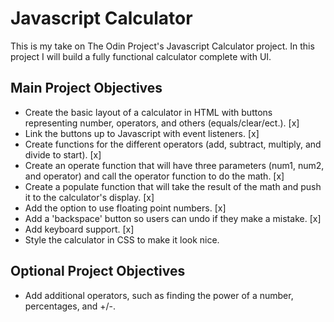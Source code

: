# Javascript Calculator

This is my take on The Odin Project's Javascript Calculator project. In this project I will build a 
fully functional calculator complete with UI.

## Main Project Objectives

- Create the basic layout of a calculator in HTML with buttons representing number, operators, and others (equals/clear/ect.). [x]
- Link the buttons up to Javascript with event listeners. [x]
- Create functions for the different operators (add, subtract, multiply, and divide to start). [x]
- Create an operate function that will have three parameters (num1, num2, and operator) and call the operator function to do the math. [x]
- Create a populate function that will take the result of the math and push it to the calculator's display. [x]
- Add the option to use floating point numbers. [x]
- Add a 'backspace' button so users can undo if they make a mistake. [x]
- Add keyboard support. [x]
- Style the calculator in CSS to make it look nice.

## Optional Project Objectives

- Add additional operators, such as finding the power of a number, percentages, and +/-.